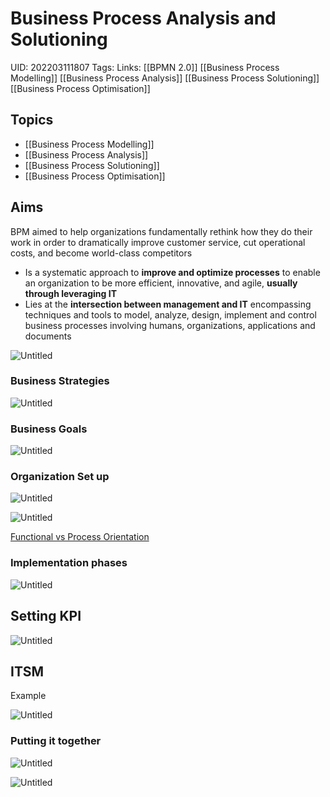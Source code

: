 # Business Process Analysis and Solutioning
UID: 202203111807
Tags:
Links: [[BPMN 2.0]] [[Business Process Modelling]] [[Business Process Analysis]] [[Business Process Solutioning]] [[Business Process Optimisation]]

## Topics
- [[Business Process Modelling]]
-  [[Business Process Analysis]]
-  [[Business Process Solutioning]] 
- [[Business Process Optimisation]]
## Aims
BPM aimed to help organizations fundamentally rethink how they do their work in order to dramatically improve customer service, cut operational costs, and become world-class competitors

- Is a systematic approach to **improve and optimize processes** to enable an organization to be more efficient, innovative, and agile, **usually through leveraging IT**
- Lies at the **intersection between management and IT** encompassing techniques and tools to model, analyze, design, implement and control business processes involving humans, organizations, applications and documents

![Untitled](Biz%20Proc%20A%20381bc/Untitled%201.png)

### Business Strategies

![Untitled](Biz%20Proc%20A%20381bc/Untitled%202.png)

### Business Goals

![Untitled](Biz%20Proc%20A%20381bc/Untitled%203.png)

### Organization Set up

![Untitled](Biz%20Proc%20A%20381bc/Untitled%204.png)

![Untitled](Biz%20Proc%20A%20381bc/Untitled%205.png)

[Functional vs Process Orientation](Biz%20Proc%20A%20381bc/Functional%20a7018.md)

### Implementation phases

![Untitled](Biz%20Proc%20A%20381bc/Untitled%206.png)

## Setting KPI

![Untitled](Biz%20Proc%20A%20381bc/Untitled%207.png)

## ITSM

Example

![Untitled](Biz%20Proc%20A%20381bc/Untitled%208.png)

### Putting it together

![Untitled](Biz%20Proc%20A%20381bc/Untitled%209.png)

![Untitled](Biz%20Proc%20A%20381bc/Untitled%2010.png)
